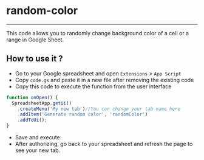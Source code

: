 # random-color
---
This code allows you to randomly change background color of a cell or a range in Google Sheet.
## How to use it ?
- Go to your Google spreadsheet and open `Extensions` > `App Script`
- Copy `code.gs` and paste it in a new file after removing the existing code
- Copy this code to execute the function from the user interface
```javascript
function onOpen() {
  SpreadsheetApp.getUi()
    .createMenu('My new tab')//You can change your tab name here
    .addItem('Generate random color', 'randomColor')
    .addToUi();
}
```
- Save and execute
- After authorizing, go back to your spreadsheet and refresh the page to see your new tab.
